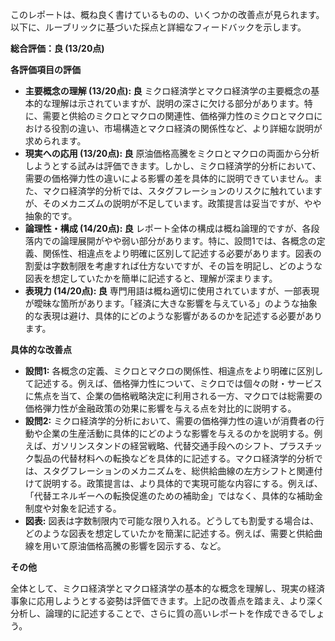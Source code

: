 このレポートは、概ね良く書けているものの、いくつかの改善点が見られます。以下に、ルーブリックに基づいた採点と詳細なフィードバックを示します。

**総合評価：良 (13/20点)**

**各評価項目の評価**

* **主要概念の理解 (13/20点): 良** ミクロ経済学とマクロ経済学の主要概念の基本的な理解は示されていますが、説明の深さに欠ける部分があります。特に、需要と供給のミクロとマクロの関連性、価格弾力性のミクロとマクロにおける役割の違い、市場構造とマクロ経済の関係性など、より詳細な説明が求められます。
* **現実への応用 (13/20点): 良** 原油価格高騰をミクロとマクロの両面から分析しようとする試みは評価できます。しかし、ミクロ経済学的分析において、需要の価格弾力性の違いによる影響の差を具体的に説明できていません。また、マクロ経済学的分析では、スタグフレーションのリスクに触れていますが、そのメカニズムの説明が不足しています。政策提言は妥当ですが、やや抽象的です。
* **論理性・構成 (14/20点): 良** レポート全体の構成は概ね論理的ですが、各段落内での論理展開がやや弱い部分があります。特に、設問1では、各概念の定義、関係性、相違点をより明確に区別して記述する必要があります。図表の割愛は字数制限を考慮すれば仕方ないですが、その旨を明記し、どのような図表を想定していたかを簡単に記述すると、理解が深まります。
* **表現力 (14/20点): 良** 専門用語は概ね適切に使用されていますが、一部表現が曖昧な箇所があります。「経済に大きな影響を与えている」のような抽象的な表現は避け、具体的にどのような影響があるのかを記述する必要があります。


**具体的な改善点**

* **設問1:** 各概念の定義、ミクロとマクロの関係性、相違点をより明確に区別して記述する。例えば、価格弾力性について、ミクロでは個々の財・サービスに焦点を当て、企業の価格戦略決定に利用される一方、マクロでは総需要の価格弾力性が金融政策の効果に影響を与える点を対比的に説明する。
* **設問2:** ミクロ経済学的分析において、需要の価格弾力性の違いが消費者の行動や企業の生産活動に具体的にどのような影響を与えるのかを説明する。例えば、ガソリンスタンドの経営戦略、代替交通手段へのシフト、プラスチック製品の代替材料への転換などを具体的に記述する。マクロ経済学的分析では、スタグフレーションのメカニズムを、総供給曲線の左方シフトと関連付けて説明する。政策提言は、より具体的で実現可能な内容にする。例えば、「代替エネルギーへの転換促進のための補助金」ではなく、具体的な補助金制度や対象を記述する。
* **図表:** 図表は字数制限内で可能な限り入れる。どうしても割愛する場合は、どのような図表を想定していたかを簡潔に記述する。例えば、需要と供給曲線を用いて原油価格高騰の影響を図示する、など。


**その他**

全体として、ミクロ経済学とマクロ経済学の基本的な概念を理解し、現実の経済事象に応用しようとする姿勢は評価できます。上記の改善点を踏まえ、より深く分析し、論理的に記述することで、さらに質の高いレポートを作成できるでしょう。
